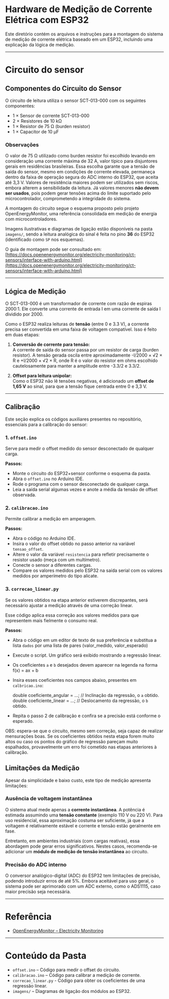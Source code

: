 # Hardware de Medição de Corrente Elétrica com ESP32

Este diretório contém os arquivos e instruções para a montagem do sistema de medição de corrente elétrica baseado em um ESP32, incluindo uma explicação da lógica de medição.

---

# Circuito do sensor

## Componentes do Circuito do Sensor

O circuito de leitura utiliza o sensor SCT-013-000 com os seguintes componentes:

- 1 × Sensor de corrente SCT-013-000  
- 2 × Resistores de 10 kΩ  
- 1 × Resistor de 75 Ω (burden resistor)  
- 1 × Capacitor de 10 µF

### Observações

O valor de 75 Ω utilizado como burden resistor foi escolhido levando em consideração uma corrente máxima de 32 A, valor típico para disjuntores gerais em residências brasileiras. Essa escolha garante que a tensão de saída do sensor, mesmo em condições de corrente elevada, permaneça dentro da faixa de operação segura do ADC interno do ESP32, que aceita até 3,3 V. Valores de resistência maiores podem ser utilizados sem riscos, embora alterem a sensibilidade da leitura. Já valores menores **não devem ser usados**, pois podem gerar tensões acima do limite suportado pelo microcontrolador, comprometendo a integridade do sistema.

A montagem do circuito segue o esquema proposto pelo projeto OpenEnergyMonitor, uma referência consolidada em medição de energia com microcontroladores.  

Imagens ilustrativas e diagramas de ligação estão disponíveis na pasta `imagens/`, sendo a leitura analógica do sinal é feita no pino **36** do ESP32 (identificado como `SP` nos esquemas).

O guia de montagem pode ser consultado em:  
[https://docs.openenergymonitor.org/electricity-monitoring/ct-sensors/interface-with-arduino.html](https://docs.openenergymonitor.org/electricity-monitoring/ct-sensors/interface-with-arduino.html)

---

## Lógica de Medição

O SCT-013-000 é um transformador de corrente com razão de espiras 2000:1. Ele converte uma corrente de entrada I em uma corrente de saída I dividido por 2000.

Como o ESP32 realiza leituras de **tensão** (entre 0 e 3.3 V), a corrente precisa ser convertida em uma faixa de voltagem compatível. Isso é feito em duas etapas:

1. **Conversão de corrente para tensão:**  
   A corrente de saída do sensor passa por um resistor de carga (burden resistor). A tensão gerada oscila entre aproximadamente -I/2000 × √2 × R e +I/2000 × √2 × R, onde R é o valor do resistor em ohms escolhido cautelosamente para manter a amplitude entre -3.3/2 e 3.3/2.

2. **Offset para leitura unipolar:**  
   Como o ESP32 não lê tensões negativas, é adicionado um **offset de 1,65 V** ao sinal, para que a tensão fique centrada entre 0 e 3,3 V.

---

## Calibração

Este seção explica os códigos auxiliares presentes no repositório, essenciais para a calibração do sensor:

### 1. `offset.ino`

Serve para medir o offset medido do sensor desconectado de qualquer carga.

**Passos:**
- Monte o circuito do ESP32+sensor conforme o esquema da pasta.
- Abra o `offset.ino` no Arduino IDE.
- Rode o programa com o sensor desconectado de qualquer carga.
- Leia a saída serial algumas vezes e anote a média da tensão de offset observada.

### 2. `calibracao.ino`

Permite calibrar a medição em amperagem.

**Passos:**
- Abra o código no Arduino IDE.
- Insira o valor do offset obtido no passo anterior na variável `tensao_offset`.
- Altere o valor da variável `resistencia` para refletir precisamente o resistor usado (meça com um multímetro).
- Conecte o sensor a diferentes cargas.
- Compare os valores medidos pelo ESP32 na saída serial com os valores medidos por amperímetro do tipo alicate.

### 3. `correcao_linear.py`

Se os valores obtidos na etapa anterior estiverem discrepantes, será necessário ajustar a medição através de uma correção linear.

Esse código aplica essa correção aos valores medidos para que representem mais fielmente o consumo real.

**Passos:**
- Abra o código em um editor de texto de sua preferência e substitua a lista `dados` por uma lista de pares (valor_medido, valor_esperado)
- Execute o script. Um gráfico será exibido mostrando a regressão linear. 
- Os coeficientes `a` e `b` desejados devem aparecer na legenda na forma f(x) = ax + b
- Insira esses coeficientes nos campos abaixo, presentes em `calbricao.ino`:

    double coeficiente_angular = ...; // Inclinação da regressão, o `a` obtido.
    double coeficiente_linear  = ...; // Deslocamento da regressão, o `b` obtido.
	
- Repita o passo 2 de calibração e confira se a precisão está conforme o esperado.

OBS: espera-se que o circuito, mesmo sem correção, seja capaz de realizar mensurações boas. Se os coeficientes obtidos nesta etapa forem muito altos ou caso os pontos do gráfico de regressão pareçam muito espalhados, provavelmente um erro foi cometido nas etapas anteriores à calibração. 

## Limitações da Medição

Apesar da simplicidade e baixo custo, este tipo de medição apresenta limitações:

### Ausência de voltagem instantânea

O sistema atual mede apenas a **corrente instantânea**. A potência é estimada assumindo uma **tensão constante** (exemplo 110 V ou 220 V). Para uso residencial, essa aproximação costuma ser suficiente, já que a voltagem é relativamente estável e corrente e tensão estão geralmente em fase.

Entretanto, em ambientes industriais (com cargas reativas), essa abordagem pode gerar erros significativos. Nestes casos, recomenda-se adicionar um **módulo de medição de tensão instantânea** ao circuito.

### Precisão do ADC interno

O conversor analógico-digital (ADC) do ESP32 tem limitações de precisão, podendo introduzir erros de até 5%. Embora aceitável para uso geral, o sistema pode ser aprimorado com um ADC externo, como o ADS1115, caso maior precisão seja necessária.

---


# Referência

- [OpenEnergyMonitor – Electricity Monitoring](https://docs.openenergymonitor.org/electricity-monitoring/index.html)

---

# Conteúdo da Pasta

- `offset.ino` – Código para medir o offset do circuito.
- `calibracao.ino` – Código para calibrar a medição de corrente.
- `correcao_linear.py` - Código para obter os coeficientes de uma regressão linear.
- `imagens/` – Diagramas de ligação dos módulos ao ESP32.
